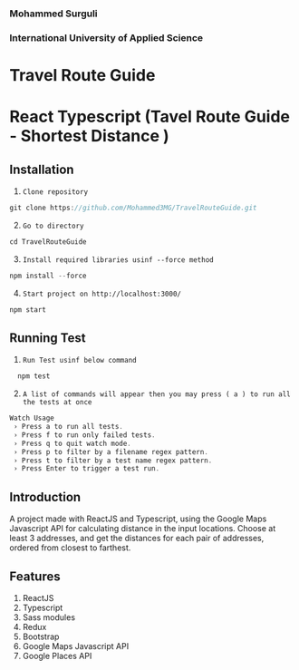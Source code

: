 ### Mohammed Surguli
### International University of Applied Science

# Travel Route Guide
# React Typescript (Tavel Route Guide - Shortest Distance )


## Installation

1. `Clone repository`
```js 
git clone https://github.com/Mohammed3MG/TravelRouteGuide.git
```
2. `Go to directory`
```js 
cd TravelRouteGuide
```
3. `Install required libraries usinf --force method`
```js 
npm install --force
```
4. `Start project on http://localhost:3000/`
```js 
npm start
```

## Running Test
1. `Run Test usinf below command`
```js
  npm test
```
2. `A list of commands will appear then you may press ( a ) to run all the tests at once`
```js
Watch Usage
 › Press a to run all tests.
 › Press f to run only failed tests.
 › Press q to quit watch mode.
 › Press p to filter by a filename regex pattern.
 › Press t to filter by a test name regex pattern.
 › Press Enter to trigger a test run.
```

## Introduction

A project made with ReactJS and Typescript, using the Google Maps Javascript API for calculating distance in the input locations. Choose at least 3 addresses, and get the distances for each pair of addresses, ordered from closest to farthest.

## Features

1. ReactJS
2. Typescript
3. Sass modules
4. Redux
5. Bootstrap
6. Google Maps Javascript API
7. Google Places API
